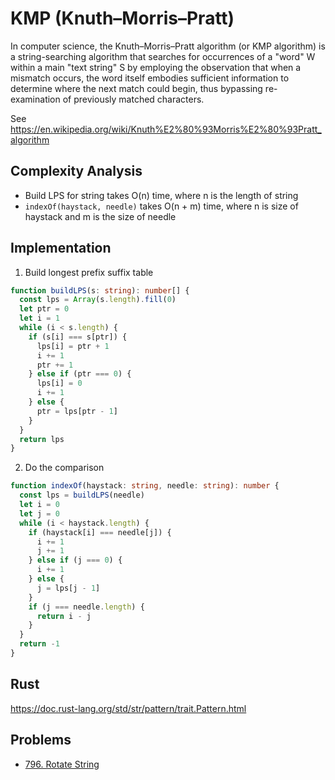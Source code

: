 # KMP (Knuth–Morris–Pratt)

In computer science, the Knuth–Morris–Pratt algorithm (or KMP algorithm) is a string-searching algorithm that searches for occurrences of a "word" W within a main "text string" S by employing the observation that when a mismatch occurs, the word itself embodies sufficient information to determine where the next match could begin, thus bypassing re-examination of previously matched characters.

See https://en.wikipedia.org/wiki/Knuth%E2%80%93Morris%E2%80%93Pratt_algorithm

## Complexity Analysis

- Build LPS for string takes O(n) time, where n is the length of string
- `indexOf(haystack, needle)` takes O(n + m) time, where n is size of haystack and m is the size of needle

## Implementation

1. Build longest prefix suffix table

```ts
function buildLPS(s: string): number[] {
  const lps = Array(s.length).fill(0)
  let ptr = 0
  let i = 1
  while (i < s.length) {
    if (s[i] === s[ptr]) {
      lps[i] = ptr + 1
      i += 1
      ptr += 1
    } else if (ptr === 0) {
      lps[i] = 0
      i += 1
    } else {
      ptr = lps[ptr - 1]
    }
  }
  return lps
}
```

2. Do the comparison

```ts
function indexOf(haystack: string, needle: string): number {
  const lps = buildLPS(needle)
  let i = 0
  let j = 0
  while (i < haystack.length) {
    if (haystack[i] === needle[j]) {
      i += 1
      j += 1
    } else if (j === 0) {
      i += 1
    } else {
      j = lps[j - 1]
    }
    if (j === needle.length) {
      return i - j
    }
  }
  return -1
}
```

## Rust

https://doc.rust-lang.org/std/str/pattern/trait.Pattern.html

## Problems

- [796. Rotate String](https://leetcode.com/problems/rotate-string/)
